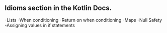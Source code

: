 ## Idioms section in the Kotlin Docs.

  -Lists
  -When conditioning
  -Return on when conditioning
  -Maps
  -Null Safety
  -Assigning values in if statements
